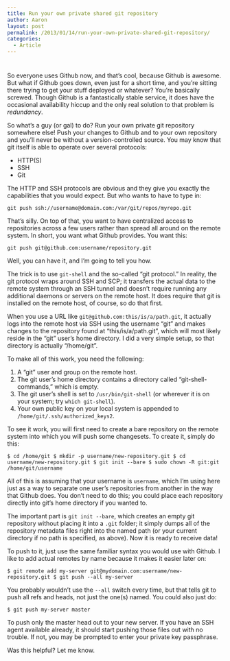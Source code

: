 ```yaml
---
title: Run your own private shared git repository
author: Aaron
layout: post
permalink: /2013/01/14/run-your-own-private-shared-git-repository/
categories:
  - Article
---
```

# 

So everyone uses Github now, and that’s cool, because Github is awesome. But what if Github goes down, even just for a short time, and you’re sitting there trying to get your stuff deployed or whatever? You’re basically screwed. Though Github is a fantastically stable service, it does have the occasional availability hiccup and the only real solution to that problem is *redundancy*.

So what’s a guy (or gal) to do? Run your own private git repository somewhere else! Push your changes to Github and to your own repository and you’ll never be without a version-controlled source. You may know that git itself is able to operate over several protocols:

*   HTTP(S)
*   SSH
*   Git

The HTTP and SSH protocols are obvious and they give you exactly the capabilities that you would expect. But who wants to have to type in:

`
git push ssh://username@domain.com:/var/git/repos/myrepo.git
`

That’s silly. On top of that, you want to have centralized access to repositories across a few users rather than spread all around on the remote system. In short, you want what Github provides. You want this:

`
git push git@github.com:username/repository.git
`

Well, you can have it, and I’m going to tell you how.

The trick is to use `git-shell` and the so-called “git protocol.” In reality, the git protocol wraps around SSH and SCP; it transfers the actual data to the remote system through an SSH tunnel and doesn’t require running any additional daemons or servers on the remote host. It does require that git is installed on the remote host, of course, so do that first.

When you use a URL like `git@github.com:this/is/a/path.git`, it actually logs into the remote host via SSH using the username “git” and makes changes to the repository found at “this/is/a/path.git”, which will most likely reside in the “git” user’s home directory. I did a very simple setup, so that directory is actually “/home/git”.

To make all of this work, you need the following:

1.  A “git” user and group on the remote host.
2.  The git user’s home directory contains a directory called “git-shell-commands,” which is empty.
3.  The git user’s shell is set to `/usr/bin/git-shell` (or wherever it is on your system; try `which git-shell`).
4.  Your own public key on your local system is appended to `/home/git/.ssh/authorized_keys2`.

To see it work, you will first need to create a bare repository on the remote system into which you will push some changesets. To create it, simply do this:

`
$ cd /home/git
$ mkdir -p username/new-repository.git
$ cd username/new-repository.git
$ git init --bare
$ sudo chown -R git:git /home/git/username
`

All of this is assuming that your username is `username`, which I’m using here just as a way to separate one user’s repositories from another in the way that Github does. You don’t need to do this; you could place each repository directly into git’s home directory if you wanted to.

The important part is `git init --bare`, which creates an empty git repository without placing it into a `.git` folder; it simply dumps all of the repository metadata files right into the named path (or your current directory if no path is specified, as above). Now it is ready to receive data!

To push to it, just use the same familiar syntax you would use with Github. I like to add actual remotes by name because it makes it easier later on:

`
$ git remote add my-server git@mydomain.com:username/new-repository.git
$ git push --all my-server
`

You probably wouldn’t use the `--all` switch every time, but that tells git to push all refs and heads, not just the one(s) named. You could also just do:

`
$ git push my-server master
`

To push only the master head out to your new server. If you have an SSH agent available already, it should start pushing those files out with no trouble. If not, you may be prompted to enter your private key passphrase.

Was this helpful? Let me know.